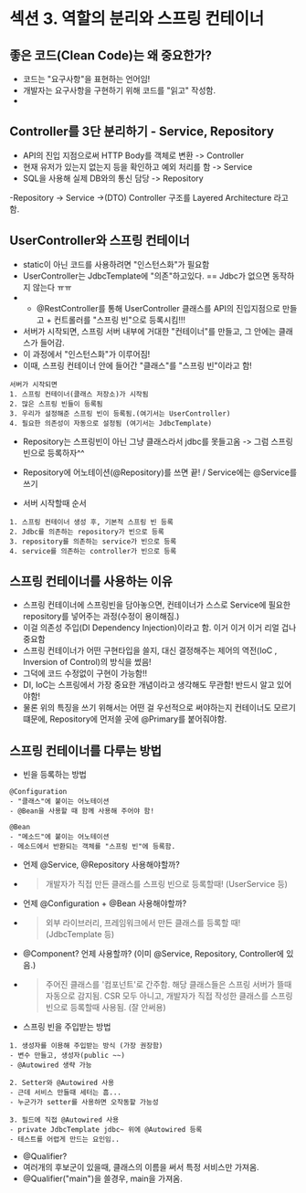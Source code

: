 # 섹션 3. 역할의 분리와 스프링 컨테이너

## 좋은 코드(Clean Code)는 왜 중요한가?
- 코드는 "요구사항"을 표현하는 언어임!
- 개발자는 요구사항을 구현하기 위해 코드를 "읽고" 작성함.
- 
## Controller를 3단 분리하기 - Service, Repository
- API의 진입 지점으로써 HTTP Body를 객체로 변환 -> Controller
- 현재 유저가 있는지 없는지 등을 확인하고 예외 처리를 함 -> Service
- SQL을 사용해 실제 DB와의 통신 담당 -> Repository

-Repository -> Service ->(DTO) Controller 구조를 Layered Architecture 라고 함.

## UserController와 스프링 컨테이너
- static이 아닌 코드를 사용하려면 "인스턴스화"가 필요함
- UserController는 JdbcTemplate에 "의존"하고있다. == Jdbc가 없으면 동작하지 않는다 ㅠㅠ
- - @RestController를 통해 UserController 클래스를 API의 진입지점으로 만들고 + 컨트롤러를 "스프링 빈"으로 등록시킴!!!
- 서버가 시작되면, 스프링 서버 내부에 거대한 "컨테이너"를 만들고, 그 안에는 클래스가 들어감.
- 이 과정에서 "인스턴스화"가 이루어짐!
- 이때, 스프링 컨테이너 안에 들어간 "클래스"를 "스프링 빈"이라고 함!
```
서버가 시작되면
1. 스프링 컨테이너(클래스 저장소)가 시작됨
2. 많은 스프링 빈들이 등록됨
3. 우리가 설정해준 스프링 빈이 등록됨.(여기서는 UserController)
4. 필요한 의존성이 자동으로 설정됨 (여기서는 JdbcTemplate)
```
- Repository는 스프링빈이 아닌 그냥 클래스라서 jdbc를 못들고옴 -> 그럼 스프링 빈으로 등록하자^^ 
- Repository에 어노테이션(@Repository)를 쓰면 끝! / Service에는 @Service를 쓰기

- 서버 시작할때 순서
```
1. 스프링 컨테이너 생성 후, 기본적 스프링 빈 등록
2. Jdbc를 의존하는 repository가 빈으로 등록
3. repository를 의존하는 service가 빈으로 등록
4. service를 의존하는 controller가 빈으로 등록 
```
## 스프링 컨테이너를 사용하는 이유
- 스프링 컨테이너에 스프링빈을 담아놓으면, 컨테이너가 스스로 Service에 필요한 repository를 넣어주는 과정(수정이 용이해짐.)
- 이걸 의존성 주입(DI Dependency Injection)이라고 함. 이거 이거 이거 리얼 겁나 중요함
- 스프링 컨테이너가 어떤 구현타입을 쓸지, 대신 결정해주는 제어의 역전(IoC , Inversion of Control)의 방식을 썼음!
- 그덕에 코드 수정없이 구현이 가능함!!
- DI, IoC는 스프링에서 가장 중요한 개념이라고 생각해도 무관함! 반드시 알고 있어야함!
- 물론 위의 특징을 쓰기 위해서는 어떤 걸 우선적으로 써야하는지 컨테이너도 모르기 떄문에, Repository에 먼저쓸 곳에 @Primary를 붙어줘야함.

## 스프링 컨테이너를 다루는 방법
- 빈을 등록하는 방법
```
@Configuration
- "클래스"에 붙이는 어노테이션
- @Bean을 사용할 때 함께 사용해 주어야 함!

@Bean
- "메소드"에 붙이는 어노테이션
- 메소드에서 반환되는 객체를 "스프링 빈"에 등록함.
```
- 언제 @Service, @Repository 사용해야할까?
- > 개발자가 직접 만든 클래스를 스프링 빈으로 등록할때! (UserService 등)
- 언제 @Configuration + @Bean 사용해야할까?
- > 외부 라이브러리, 프레임워크에서 만든 클래스를 등록할 때! (JdbcTemplate 등)
- @Component? 언제 사용할까? (이미 @Service, Repository, Controller에 있음.)
- > 주어진 클래스를 '컴포넌트'로 간주함. 
  > 해당 클래스들은 스프링 서버가 뜰때 자동으로 감지됨.
  > CSR 모두 아니고, 개발자가 직접 작성한 클래스를 스프링 빈으로 등록할때 사용됨. (잘 안써용)

- 스프링 빈을 주입받는 방법
```
1. 생성자를 이용해 주입받는 방식 (가장 권장함)
- 변수 만들고, 생성자(public ~~)
- @Autowired 생략 가능

2. Setter와 @Autowired 사용
- 근데 서비스 만들때 세터는 흠...
- 누군가가 setter를 사용하면 오작동할 가능성

3. 필드에 직접 @Autowired 사용
- private JdbcTemplate jdbc~ 위에 @Autowired 등록
- 테스트를 어렵게 만드는 요인임..
```
- @Qualifier? 
- 여러개의 후보군이 있을때, 클래스의 이름을 써서 특정 서비스만 가져옴.
- @Qualifier("main")을 쓸경우, main을 가져옴.